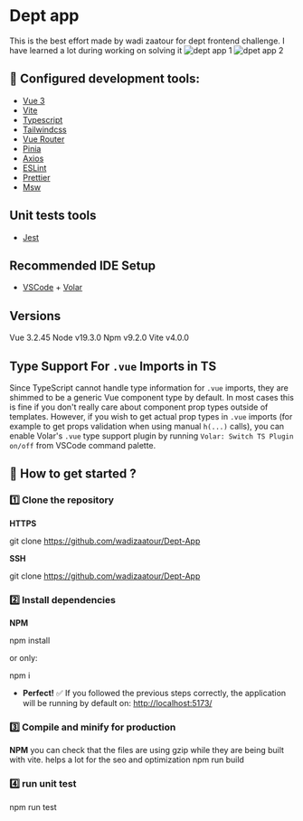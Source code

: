 # Dept app

This is the best effort made by wadi zaatour for dept frontend challenge. I have learned a lot during working on solving it 
![dept app 1](https://user-images.githubusercontent.com/25867217/212007095-ffec24c8-2e7d-4f8a-a282-21bae1d87136.png)
![dpet app 2](https://user-images.githubusercontent.com/25867217/212007109-4752aa04-7a59-418c-a490-5e8e8cd02cdf.png)

## :hammer: Configured development tools:

- [Vue 3](https://v3.vuejs.org/)
- [Vite](https://vitejs.dev/)
- [Typescript](https://www.typescriptlang.org/)
- [Tailwindcss](https://tailwindcss.com/)
- [Vue Router](https://router.vuejs.org/)
- [Pinia](https://pinia.vuejs.org/)
- [Axios](https://axios-http.com/)
- [ESLint](https://eslint.org/)
- [Prettier](https://prettier.io/)
- [Msw](https://https://mswjs.io/)

## Unit tests tools

- [Jest](https://jestjs.io/)

## Recommended IDE Setup

- [VSCode](https://code.visualstudio.com/) + [Volar](https://marketplace.visualstudio.com/items?itemName=johnsoncodehk.volar)
## Versions
 Vue 3.2.45
 Node v19.3.0
 Npm v9.2.0
 Vite v4.0.0

## Type Support For `.vue` Imports in TS

Since TypeScript cannot handle type information for `.vue` imports, they are shimmed to be a generic Vue component type by default. In most cases this is fine if you don't really care about component prop types outside of templates. However, if you wish to get actual prop types in `.vue` imports (for example to get props validation when using manual `h(...)` calls), you can enable Volar's `.vue` type support plugin by running `Volar: Switch TS Plugin on/off` from VSCode command palette.

## :rocket: How to get started ?

### :one: Clone the repository

**HTTPS**

git clone https://github.com/wadizaatour/Dept-App


**SSH**

git clone https://github.com/wadizaatour/Dept-App


### :two: Install dependencies

**NPM**

npm install

or only:

npm i

- **Perfect!** :white_check_mark: If you followed the previous steps correctly, the application will be running by default on: [http://localhost:5173/](http://localhost:5173/)

### :three: Compile and minify for production

**NPM**
you can check that the files are using gzip while they are being built with vite. helps a lot for the seo and optimization
npm run build
### :four: run unit test

 npm run test




